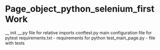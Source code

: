 # Page_object_python_selenium_firstWork
__ init __.py file for relative imports
conftest.py main configuration file for pytest
requirements.txt - requirements for python
test_main_page.py - file with tests
